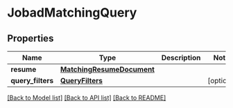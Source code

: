 # JobadMatchingQuery


## Properties
Name | Type | Description | Notes
------------ | ------------- | ------------- | -------------
**resume** | [**MatchingResumeDocument**](MatchingResumeDocument.md) |  | 
**query_filters** | [**QueryFilters**](QueryFilters.md) |  | [optional] 

[[Back to Model list]](../README.md#documentation-for-models) [[Back to API list]](../README.md#documentation-for-api-endpoints) [[Back to README]](../README.md)


